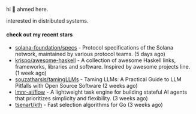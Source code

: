 hi 👋 ahmed here.

interested in distributed systems.

#### check out my recent stars

- [solana-foundation/specs](https://github.com/solana-foundation/specs) - Protocol specifications of the Solana network, maintained by various protocol teams. (5 days ago)
- [krispo/awesome-haskell](https://github.com/krispo/awesome-haskell) - A collection of awesome Haskell links, frameworks, libraries and software. Inspired by awesome projects line. (1 week ago)
- [souzatharsis/tamingLLMs](https://github.com/souzatharsis/tamingLLMs) - Taming LLMs: A Practical Guide to LLM Pitfalls with Open Source Software (2 weeks ago)
- [lmnr-ai/flow](https://github.com/lmnr-ai/flow) - A lightweight task engine for building stateful AI agents that prioritizes simplicity and flexibility. (3 weeks ago)
- [tsenart/kth](https://github.com/tsenart/kth) - Fast selection algorithms for Go (3 weeks ago)

